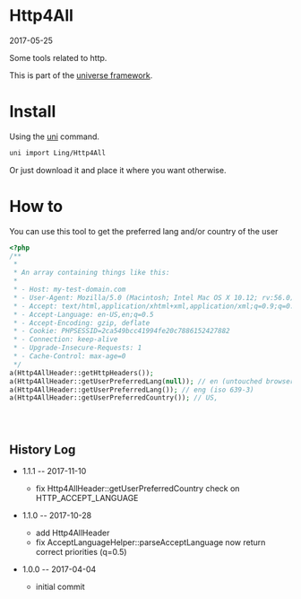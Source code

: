 Http4All
===========
2017-05-25



Some tools related to http.


This is part of the [universe framework](https://github.com/karayabin/universe-snapshot).


Install
==========
Using the [uni](https://github.com/lingtalfi/universe-naive-importer) command.
```bash
uni import Ling/Http4All
```

Or just download it and place it where you want otherwise.



How to
==========


You can use this tool to get the preferred lang and/or country of the user


```php
<?php
/**
 *
 * An array containing things like this:
 *
 * - Host: my-test-domain.com
 * - User-Agent: Mozilla/5.0 (Macintosh; Intel Mac OS X 10.12; rv:56.0) Gecko/20100101 Firefox/56.0
 * - Accept: text/html,application/xhtml+xml,application/xml;q=0.9;q=0.8
 * - Accept-Language: en-US,en;q=0.5
 * - Accept-Encoding: gzip, deflate
 * - Cookie: PHPSESSID=2ca549bcc41994fe20c7886152427882
 * - Connection: keep-alive
 * - Upgrade-Insecure-Requests: 1
 * - Cache-Control: max-age=0
 */
a(Http4AllHeader::getHttpHeaders());
a(Http4AllHeader::getUserPreferredLang(null)); // en (untouched browser result)
a(Http4AllHeader::getUserPreferredLang()); // eng (iso 639-3)
a(Http4AllHeader::getUserPreferredCountry()); // US,





```


History Log
------------------
    
- 1.1.1 -- 2017-11-10

    - fix Http4AllHeader::getUserPreferredCountry check on HTTP_ACCEPT_LANGUAGE
    
- 1.1.0 -- 2017-10-28

    - add Http4AllHeader
    - fix AcceptLanguageHelper::parseAcceptLanguage now return correct priorities (q=0.5)
    
- 1.0.0 -- 2017-04-04

    - initial commit